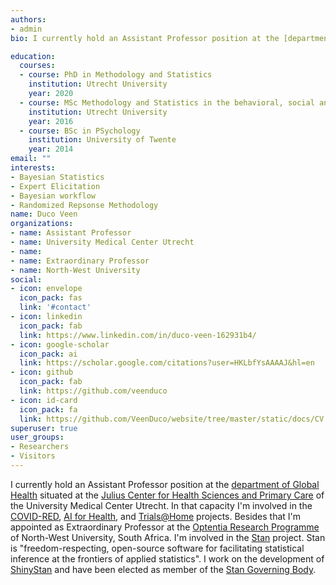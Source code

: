 ```yaml
---
authors:
- admin
bio: I currently hold an Assistant Professor position at the [department of Global Health](https://www.globalhealth.eu/) situated at the [Julius Center for Health Sciences and Primary Care](https://juliuscentrum.umcutrecht.nl/en/) of the University Medical Center Utrecht. In that capacity I'm involved in the [COVID-RED](http://www.covid-red.eu/), [AI for Health](https://ewuu.nl/en/research/artificial-intelligence/), and [Trials@Home](https://trialsathome.com/) projects. Besides that I'm appointed as Extraordinary Professor at the [Optentia Research Programme](https://www.optentia.co.za/) of North-West University, South Africa. I'm involved in the [Stan](https://mc-stan.org/) project. Stan is "freedom-respecting, open-source software for facilitating statistical inference at the frontiers of applied statistics". I work on the development of [ShinyStan](https://github.com/stan-dev/shinystan/tree/v3-alpha) and have been elected as member of the [Stan Governing Body](https://mc-stan.org/about/). 

education:
  courses:
  - course: PhD in Methodology and Statistics
    institution: Utrecht University
    year: 2020
  - course: MSc Methodology and Statistics in the behavioral, social and biomedical sciences (Cum Laude)
    institution: Utrecht University
    year: 2016
  - course: BSc in PSychology
    institution: University of Twente
    year: 2014
email: ""
interests:
- Bayesian Statistics
- Expert Elicitation
- Bayesian workflow
- Randomized Repsonse Methodology
name: Duco Veen
organizations:
- name: Assistant Professor
- name: University Medical Center Utrecht
- name:     
- name: Extraordinary Professor
- name: North-West University
social:
- icon: envelope
  icon_pack: fas
  link: '#contact'
- icon: linkedin
  icon_pack: fab
  link: https://www.linkedin.com/in/duco-veen-162931b4/
- icon: google-scholar
  icon_pack: ai
  link: https://scholar.google.com/citations?user=HKLbfYsAAAAJ&hl=en
- icon: github
  icon_pack: fab
  link: https://github.com/veenduco
- icon: id-card
  icon_pack: fa
  link: https://github.com/VeenDuco/website/tree/master/static/docs/CV.pdf
superuser: true
user_groups:
- Researchers
- Visitors
---
```


I currently hold an Assistant Professor position at the [department of Global Health](https://www.globalhealth.eu/) situated at the [Julius Center for Health Sciences and Primary Care](https://juliuscentrum.umcutrecht.nl/en/) of the University Medical Center Utrecht. In that capacity I'm involved in the [COVID-RED](http://www.covid-red.eu/), [AI for Health](https://ewuu.nl/en/research/artificial-intelligence/), and [Trials@Home](https://trialsathome.com/) projects. Besides that I'm appointed as Extraordinary Professor at the [Optentia Research Programme](https://www.optentia.co.za/) of North-West University, South Africa. I'm involved in the [Stan](https://mc-stan.org/) project. Stan is "freedom-respecting, open-source software for facilitating statistical inference at the frontiers of applied statistics". I work on the development of [ShinyStan](https://github.com/stan-dev/shinystan/tree/v3-alpha) and have been elected as member of the [Stan Governing Body](https://mc-stan.org/about/). 